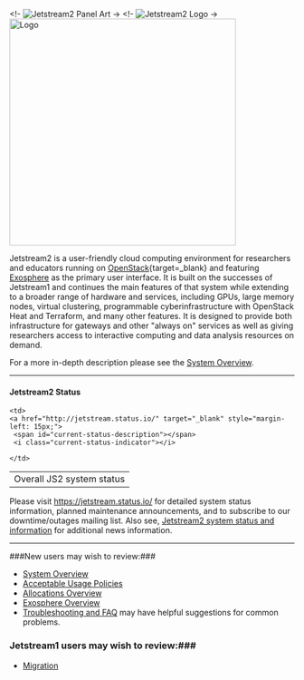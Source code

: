 <!- ![Jetstream2 Panel Art](images/JS2-banner.png) ->
<!- ![Jetstream2 Logo](images/JS2-Logo-Transparent.png) ->
<img src="images/JS2-Logo-Transparent.png" alt="Logo" class="center" width="400"/>


Jetstream2 is a user-friendly cloud computing environment for researchers and educators running on [OpenStack](https://www.openstack.org/){target=_blank} and featuring [Exosphere](/ui/exo/exo.md) as the primary user interface. It is built on the successes of Jetstream1 and continues the main features of that system while extending to a broader range of hardware and services, including GPUs, large memory nodes, virtual clustering, programmable cyberinfrastructure with OpenStack Heat and Terraform, and many other features. It is designed to provide both infrastructure for gateways and other "always on" services as well as giving researchers access to interactive computing and data analysis resources on demand.

For a more in-depth description please see the [System Overview](/overview/overview-doc).

---

#### Jetstream2 Status

<link rel="stylesheet" href="/css/status_widget.css">

<table>
<tbody>
  <tr>
    <td>Overall JS2 system status</td>

    <td>
    <a href="http://jetstream.status.io/" target="_blank" style="margin-left: 15px;">
     <span id="current-status-description"></span>
     <i class="current-status-indicator"></i>
   </a>

   <script src="https://cdnjs.cloudflare.com/ajax/libs/jquery/2.1.3/jquery.min.js"></script>
   <script src="/js/statusio_widget.js"></script>
    </td>
  </tr>
  </tbody>
</table>

Please visit <a href="https://jetstream.status.io/" target=_blank>https://jetstream.status.io/</a> for detailed system status information, planned maintenance announcements, and to subscribe to our downtime/outages mailing list. Also see, [Jetstream2 system status and information](overview/status.md) for additional news information.



---
###New users may wish to review:###

* [System Overview](overview/overview-doc.md)
* [Acceptable Usage Policies](general/policies.md)
* [Allocations Overview](alloc/overview.md)
* [Exosphere Overview](ui/exo/exo.md)
* [Troubleshooting and FAQ](faq/trouble.md) may have helpful suggestions for common problems.

### Jetstream1 users may wish to review:###

* [Migration](/z-archive/migration/migration_overview)

